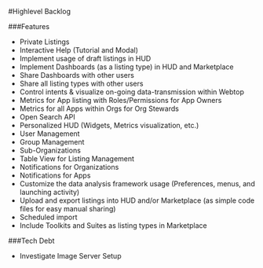 #Highlevel Backlog

###Features
* Private Listings
* Interactive Help (Tutorial and Modal)
* Implement usage of draft listings in HUD
* Implement Dashboards (as a listing type) in HUD and Marketplace
* Share Dashboards with other users
* Share all listing types with other users
* Control intents & visualize on-going data-transmission within Webtop
* Metrics for App listing with Roles/Permissions for App Owners
* Metrics for all Apps within Orgs for Org Stewards
* Open Search API
* Personalized HUD (Widgets, Metrics visualization, etc.)
* User Management
* Group Management
* Sub-Organizations
* Table View for Listing Management
* Notifications for Organizations
* Notifications for Apps
* Customize the data analysis framework usage (Preferences, menus, and launching activity)
* Upload and export listings into HUD and/or Marketplace (as simple code files for easy manual sharing)
* Scheduled import
* Include Toolkits and Suites as listing types in Marketplace


###Tech Debt
* Investigate Image Server Setup
